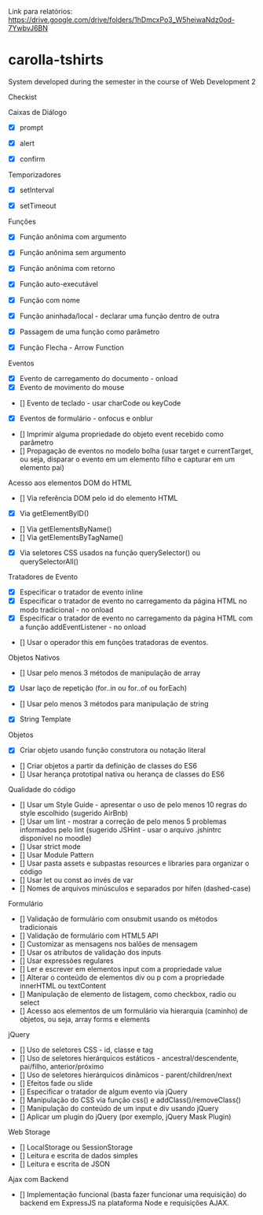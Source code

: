 Link para relatórios:
https://drive.google.com/drive/folders/1hDmcxPo3_W5heiwaNdz0od-7YwbvJ6BN

# carolla-tshirts
System developed during the semester in the course of Web Development 2

Checkist

Caixas de Diálogo

- [x] prompt
- [x] alert
- [x] confirm


Temporizadores

- [x] setInterval
- [x] setTimeout
 
 
Funções

- [x] Função anônima com argumento
- [x] Função anônima sem argumento
- [x] Função anônima com retorno
- [x] Função auto-executável
- [x] Função com nome
- [x] Função aninhada/local - declarar uma função dentro de outra
- [x] Passagem de uma função como parâmetro
- [x] Função Flecha - Arrow Function
 
 
Eventos

- [x] Evento de carregamento do documento - onload
- [x] Evento de movimento do mouse
- [] Evento de teclado - usar charCode ou keyCode
- [x] Eventos de formulário - onfocus e onblur
- [] Imprimir alguma propriedade do objeto event recebido como parâmetro
- [] Propagação de eventos no modelo bolha (usar target e currentTarget, ou seja, disparar o evento em um elemento filho e capturar em um elemento pai)
 
 
Acesso aos elementos DOM do HTML

- [] Via referência DOM pelo id do elemento HTML
- [x] Via getElementByID()
- [] Via getElementsByName()
- [] Via getElementsByTagName()
- [x] Via seletores CSS usados na função querySelector() ou querySelectorAll()
 
 
Tratadores de Evento

- [x] Especificar o tratador de evento inline
- [x] Especificar o tratador de evento no carregamento da página HTML no modo tradicional - no onload
- [x] Especificar o tratador de evento no carregamento da página HTML com a função addEventListener - no onload
- [] Usar o operador this em funções tratadoras de eventos.
 
 
Objetos Nativos

- [] Usar pelo menos 3 métodos de manipulação de array
- [x] Usar laço de repetição (for..in ou for..of ou forEach)
- [] Usar pelo menos 3 métodos para manipulação de string
- [x] String Template
 
 
Objetos

- [x] Criar objeto usando função construtora ou notação literal
- [] Criar objetos a partir da definição de classes do ES6
- [] Usar herança prototipal nativa ou herança de classes do ES6
 
 
Qualidade do código

- [] Usar um Style Guide - apresentar o uso de pelo menos 10 regras do style escolhido (sugerido AirBnb)
- [] Usar um lint - mostrar a correção de pelo menos 5 problemas informados pelo lint (sugerido JSHint - usar o arquivo .jshintrc disponível no moodle)
- [] Usar strict mode
- [] Usar Module Pattern
- [] Usar pasta assets e subpastas resources e libraries para organizar o código
- [] Usar let ou const ao invés de var
- [] Nomes de arquivos minúsculos e separados por hífen (dashed-case)
 
 
Formulário

- [] Validação de formulário com onsubmit usando os métodos tradicionais
- [] Validação de formulário com HTML5 API
- [] Customizar as mensagens nos balões de mensagem
- [] Usar os atributos de validação dos inputs
- [] Usar expressões regulares
- [] Ler e escrever em elementos input com a propriedade value
- [] Alterar o conteúdo de elementos div ou p com a propriedade innerHTML ou textContent
- [] Manipulação de elemento de listagem, como checkbox, radio ou select
- [] Acesso aos elementos de um formulário via hierarquia (caminho) de objetos, ou seja, array forms e elements
 
 
jQuery

- [] Uso de seletores CSS - id, classe e tag
- [] Uso de seletores hierárquicos estáticos - ancestral/descendente, pai/filho, anterior/próximo
- [] Uso de seletores hierárquicos dinâmicos - parent/children/next
- [] Efeitos fade ou slide
- [] Especificar o tratador de algum evento via jQuery
- [] Manipulação do CSS via função css() e addClass()/removeClass()
- [] Manipulação do conteúdo de um input e div usando jQuery
- [] Aplicar um plugin do jQuery (por exemplo, jQuery Mask Plugin)
 
 
Web Storage

- [] LocalStorage ou SessionStorage
- [] Leitura e escrita de dados simples
- [] Leitura e escrita de JSON
 
 
Ajax com Backend

- [] Implementação funcional (basta fazer funcionar uma requisição) do backend em ExpressJS na plataforma Node e requisições AJAX.

